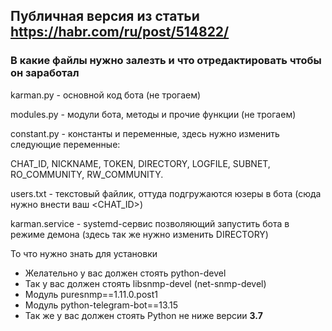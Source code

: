 ## Публичная версия из статьи https://habr.com/ru/post/514822/
### В какие файлы нужно залезть и что отредактировать чтобы он заработал

karman.py - основной код бота (не трогаем)

modules.py - модули бота, методы и прочие функции (не трогаем)

constant.py - константы и переменные, здесь нужно изменить следующие переменные:

CHAT_ID, 
NICKNAME, 
TOKEN, 
DIRECTORY, 
LOGFILE, 
SUBNET, 
RO_COMMUNITY, 
RW_COMMUNITY.

users.txt - текстовый файлик, оттуда подгружаются юзеры в бота (сюда нужно внести ваш <CHAT_ID>)

karman.service - systemd-сервис позволяющий запустить бота в режиме демона (здесь так же нужно изменить DIRECTORY)

То что нужно знать для установки
- Желательно у вас должен стоять python-devel
- Так у вас должен стоять libsnmp-devel (net-snmp-devel)
- Модуль puresnmp==1.11.0.post1
- Модуль python-telegram-bot==13.15
- Так же у вас должен стоять Python не ниже версии **3.7**